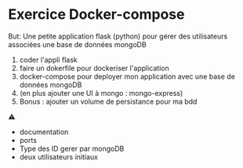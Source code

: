 # Exercice Docker-compose

But:
Une petite application flask (python) pour gérer des utilisateurs associées une base de données mongoDB

1. coder l'appli flask
2. faire un dokerfile pour dockeriser l'application
3. docker-compose pour deployer mon application avec une base de données mongoDB
4. (en plus ajouter une UI à mongo : mongo-express)
5. Bonus : ajouter un volume de persistance pour ma bdd

:warning: 
- documentation
- ports
- Type des ID gerer par mongoDB
- deux utilisateurs initiaux